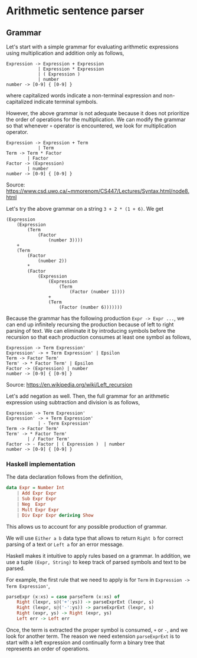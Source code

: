 # Arithmetic sentence parser

## Grammar

Let's start with a simple grammar for evaluating arithmetic expressions using multiplication and addition only as follows, 

```
Expression -> Expression + Expression
            | Expression * Expression
            | ( Expression )
            | number
number -> [0-9] { [0-9] }
```

where capitalized words indicate a non-terminal expression and non-capitalized indicate terminal symbols.

However, the above grammar is not adequate because it does not prioritize the order of operations for the multiplication. We can modify the grammar so that whenever `+` operator is encountered, we look for multiplication operator.

```
Expression -> Expression + Term
            | Term
Term -> Term * Factor
        | Factor
Factor -> (Expression)
        | number
number -> [0-9] { [0-9] }
```
Source: https://www.csd.uwo.ca/~mmorenom/CS447/Lectures/Syntax.html/node8.html

Let's try the above grammar on a string `3 + 2 * (1 + 6)`. We get 
```
(Expression 
    (Expression
        (Term 
            (Factor
                (number 3))))
    + 
    (Term 
        (Factor 
            (number 2))
        *
        (Factor
            (Expression
                (Expression
                    (Term 
                        (Factor (number 1))))
                +
                (Term
                    (Factor (number 6)))))))
```

Because the grammar has the following production `Expr -> Expr ...`, we can end up infinitely recursing the production because of left to right parsing of text. We can eliminate it by introducing symbols before the recursion so that each production consumes at least one symbol as follows,

```
Expression -> Term Expression'
Expression' -> + Term Expression' | Epsilon
Term -> Factor Term'
Term' -> * Factor Term' | Epsilon
Factor -> (Expression) | number
number -> [0-9] { [0-9] }
```
Source: https://en.wikipedia.org/wiki/Left_recursion

Let's add negation as well. Then, the full grammar for an arithmetic expression using subtraction and division is as follows,

```
Expression -> Term Expression'
Expression' -> + Term Expression'
            | - Term Expression'
Term -> Factor Term'
Term' -> * Factor Term'
        | / Factor Term'
Factor -> - Factor | ( Expression )  | number
number -> [0-9] { [0-9] }
```

### Haskell implementation

The data declaration follows from the definition,

```haskell
data Expr = Number Int 
    | Add Expr Expr 
    | Sub Expr Expr 
    | Neg  Expr 
    | Mult Expr Expr 
    | Div Expr Expr deriving Show
```

This allows us to account for any possible production of grammar.

We will use `Either a b` data type that allows to return `Right b` for correct parsing of a text or `Left a` for an error message.

Haskell makes it intuitive to apply rules based on a grammar. In addition, we use a tuple `(Expr, String)` to keep track of parsed symbols and text to be parsed.

For example, the first rule that we need to apply is for `Term` in `Expression -> Term Expression'`,

```hs
parseExpr (x:xs) = case parseTerm (x:xs) of
    Right (lexpr, s@('+':ys)) -> parseExprExt (lexpr, s)
    Right (lexpr, s@('-':ys)) -> parseExprExt (lexpr, s)
    Right (expr, ys) -> Right (expr, ys)
    Left err -> Left err
```

Once, the term is extracted the proper symbol is consumed, `+` or `-`, and we look for another term. The reason we need extension `parseExprExt` is to start with a left expression and continually form a binary tree that represents an order of operations.
